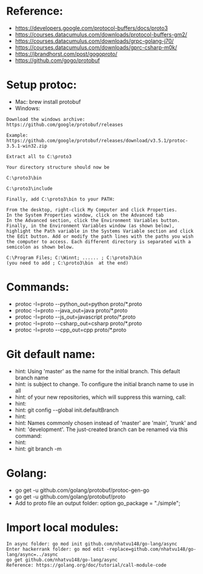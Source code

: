 # Reference:

- https://developers.google.com/protocol-buffers/docs/proto3
- https://courses.datacumulus.com/downloads/protocol-buffers-gm2/
- https://courses.datacumulus.com/downloads/grpc-golang-j70/
- https://courses.datacumulus.com/downloads/gprc-csharp-m0k/
- https://jbrandhorst.com/post/gogoproto/
- https://github.com/gogo/protobuf

# Setup protoc:

- Mac: brew install protobuf
- Windows:

```
Download the windows archive: https://github.com/google/protobuf/releases

Example: https://github.com/google/protobuf/releases/download/v3.5.1/protoc-3.5.1-win32.zip

Extract all to C:\proto3

Your directory structure should now be

C:\proto3\bin

C:\proto3\include

Finally, add C:\proto3\bin to your PATH:

From the desktop, right-click My Computer and click Properties.
In the System Properties window, click on the Advanced tab
In the Advanced section, click the Environment Variables button.
Finally, in the Environment Variables window (as shown below), highlight the Path variable in the Systems Variable section and click the Edit button. Add or modify the path lines with the paths you wish the computer to access. Each different directory is separated with a semicolon as shown below.

C:\Program Files; C:\Winnt; ...... ; C:\proto3\bin
(you need to add ; C:\proto3\bin  at the end)
```

# Commands:

- protoc -I=proto --python_out=python proto/\*.proto
- protoc -I=proto --java_out=java proto/\*.proto
- protoc -I=proto --js_out=javascript proto/\*.proto
- protoc -I=proto --csharp_out=csharp proto/\*.proto
- protoc -I=proto --cpp_out=cpp proto/\*.proto

# Git default name:

- hint: Using 'master' as the name for the initial branch. This default branch
  name
- hint: is subject to change. To configure the initial branch name to use in all
- hint: of your new repositories, which will suppress this warning, call:
- hint:
- hint: git config --global init.defaultBranch <name>
- hint:
- hint: Names commonly chosen instead of 'master' are 'main', 'trunk' and
- hint: 'development'. The just-created branch can be renamed via this command:
- hint:
- hint: git branch -m <name>

# Golang:

- go get -u github.com/golang/protobuf/protoc-gen-go
- go get -u github.com/golang/protobuf/proto
- Add to proto file an output folder: option go_package = "./simple";

# Import local modules:

```
In async folder: go mod init github.com/nhatvu148/go-lang/async
Enter hackerrank folder: go mod edit -replace=github.com/nhatvu148/go-lang/async=../async
go get github.com/nhatvu148/go-lang/async
Reference: https://golang.org/doc/tutorial/call-module-code
```
